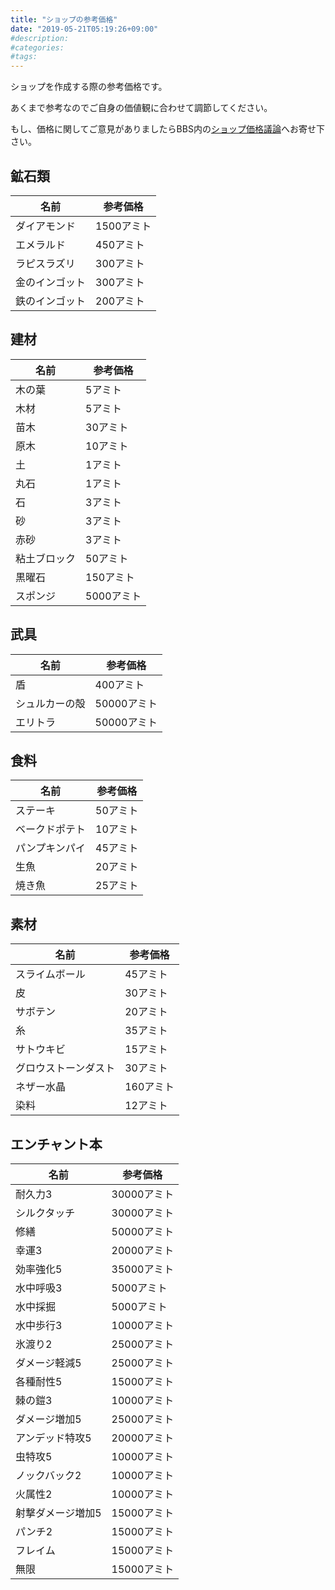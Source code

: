 ```yaml
---
title: "ショップの参考価格"
date: "2019-05-21T05:19:26+09:00"
#description:
#categories:
#tags:
---
```


ショップを作成する際の参考価格です。

あくまで参考なのでご自身の価値観に合わせて調節してください。

もし、価格に関してご意見がありましたらBBS内の[ショップ価格議論](/bbs/viewtopic.php?f=30&t=25)へお寄せ下さい。

## 鉱石類

|名前|参考価格|
|----|--------|
|ダイアモンド|1500アミト|
|エメラルド|450アミト|
|ラピスラズリ|300アミト|
|金のインゴット|300アミト|
|鉄のインゴット|200アミト|

## 建材

|名前|参考価格|
|----|--------|
|木の葉|5アミト|
|木材|5アミト|
|苗木|30アミト|
|原木|10アミト|
|土|1アミト|
|丸石|1アミト|
|石|3アミト|
|砂|3アミト|
|赤砂|3アミト|
|粘土ブロック|50アミト|
|黒曜石|150アミト|
|スポンジ|5000アミト|

## 武具

|名前|参考価格|
|----|--------|
|盾|400アミト|
|シュルカーの殻|50000アミト|
|エリトラ|50000アミト|

## 食料

|名前|参考価格|
|----|--------|
|ステーキ|50アミト|
|ベークドポテト|10アミト|
|パンプキンパイ|45アミト|
|生魚|20アミト|
|焼き魚|25アミト|

## 素材

|名前|参考価格|
|----|--------|
|スライムボール|45アミト|
|皮|30アミト|
|サボテン|20アミト|
|糸|35アミト|
|サトウキビ|15アミト|
|グロウストーンダスト|30アミト|
|ネザー水晶|160アミト|
|染料|12アミト|

## エンチャント本

|名前|参考価格|
|----|--------|
|耐久力3|30000アミト|
|シルクタッチ|30000アミト|
|修繕|50000アミト|
|幸運3|20000アミト|
|効率強化5|35000アミト|
|水中呼吸3|5000アミト|
|水中採掘|5000アミト|
|水中歩行3|10000アミト|
|氷渡り2|25000アミト|
|ダメージ軽減5|25000アミト|
|各種耐性5|15000アミト|
|棘の鎧3|10000アミト|
|ダメージ増加5|25000アミト|
|アンデッド特攻5|20000アミト|
|虫特攻5|10000アミト|
|ノックバック2|10000アミト|
|火属性2|10000アミト|
|射撃ダメージ増加5|15000アミト|
|パンチ2|15000アミト|
|フレイム|15000アミト|
|無限|15000アミト|
